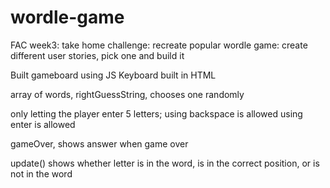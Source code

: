 # wordle-game
FAC week3: take home challenge: recreate popular wordle game: create different user stories, pick one and build it


Built gameboard using JS
Keyboard built in HTML

array of words, rightGuessString, chooses one randomly

only letting the player enter 5 letters;
using backspace is allowed
using enter is allowed

gameOver, shows answer when game over

update()
shows whether letter is in the word, is in the correct position, or is not in the word

